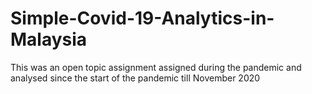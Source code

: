 # Simple-Covid-19-Analytics-in-Malaysia
This was an open topic assignment assigned during the pandemic and analysed since the start of the pandemic till November 2020
